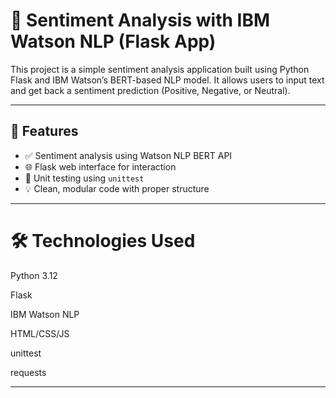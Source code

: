 # 💬 Sentiment Analysis with IBM Watson NLP (Flask App)

This project is a simple sentiment analysis application built using Python Flask and IBM Watson’s BERT-based NLP model. It allows users to input text and get back a sentiment prediction (Positive, Negative, or Neutral).

---

## 🌟 Features

- ✅ Sentiment analysis using Watson NLP BERT API
- 🌐 Flask web interface for interaction
- 🧪 Unit testing using `unittest`
- 💡 Clean, modular code with proper structure

---

# 🛠️ Technologies Used
Python 3.12

Flask

IBM Watson NLP

HTML/CSS/JS

unittest

requests

---
